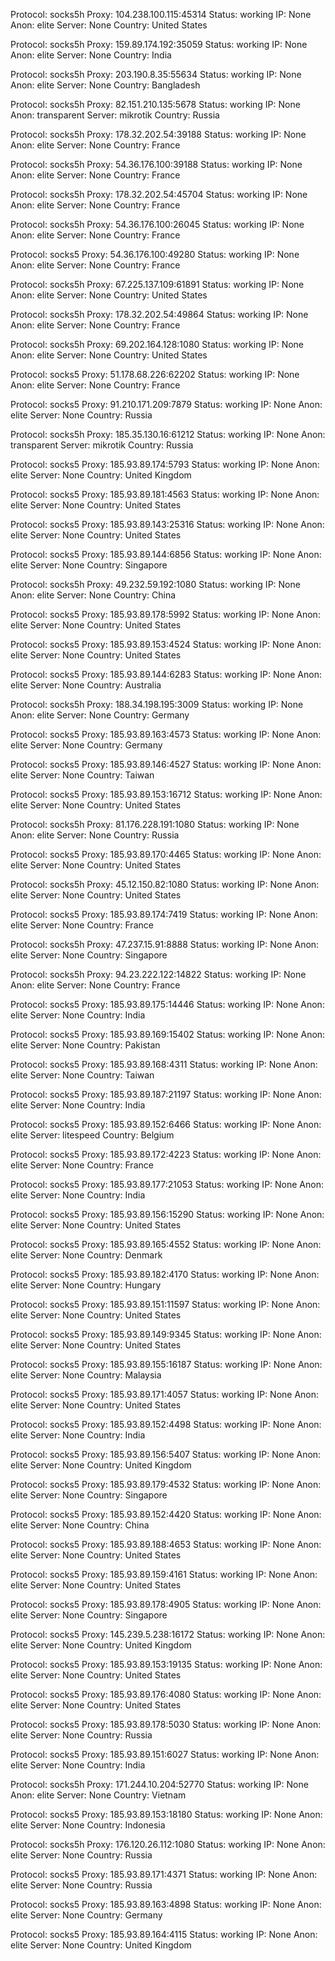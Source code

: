 Protocol: socks5h
Proxy: 104.238.100.115:45314
Status: working
IP: None
Anon: elite
Server: None
Country: United States

Protocol: socks5h
Proxy: 159.89.174.192:35059
Status: working
IP: None
Anon: elite
Server: None
Country: India

Protocol: socks5h
Proxy: 203.190.8.35:55634
Status: working
IP: None
Anon: elite
Server: None
Country: Bangladesh

Protocol: socks5h
Proxy: 82.151.210.135:5678
Status: working
IP: None
Anon: transparent
Server: mikrotik
Country: Russia

Protocol: socks5h
Proxy: 178.32.202.54:39188
Status: working
IP: None
Anon: elite
Server: None
Country: France

Protocol: socks5h
Proxy: 54.36.176.100:39188
Status: working
IP: None
Anon: elite
Server: None
Country: France

Protocol: socks5h
Proxy: 178.32.202.54:45704
Status: working
IP: None
Anon: elite
Server: None
Country: France

Protocol: socks5h
Proxy: 54.36.176.100:26045
Status: working
IP: None
Anon: elite
Server: None
Country: France

Protocol: socks5
Proxy: 54.36.176.100:49280
Status: working
IP: None
Anon: elite
Server: None
Country: France

Protocol: socks5h
Proxy: 67.225.137.109:61891
Status: working
IP: None
Anon: elite
Server: None
Country: United States

Protocol: socks5h
Proxy: 178.32.202.54:49864
Status: working
IP: None
Anon: elite
Server: None
Country: France

Protocol: socks5h
Proxy: 69.202.164.128:1080
Status: working
IP: None
Anon: elite
Server: None
Country: United States

Protocol: socks5
Proxy: 51.178.68.226:62202
Status: working
IP: None
Anon: elite
Server: None
Country: France

Protocol: socks5
Proxy: 91.210.171.209:7879
Status: working
IP: None
Anon: elite
Server: None
Country: Russia

Protocol: socks5h
Proxy: 185.35.130.16:61212
Status: working
IP: None
Anon: transparent
Server: mikrotik
Country: Russia

Protocol: socks5
Proxy: 185.93.89.174:5793
Status: working
IP: None
Anon: elite
Server: None
Country: United Kingdom

Protocol: socks5
Proxy: 185.93.89.181:4563
Status: working
IP: None
Anon: elite
Server: None
Country: United States

Protocol: socks5
Proxy: 185.93.89.143:25316
Status: working
IP: None
Anon: elite
Server: None
Country: United States

Protocol: socks5
Proxy: 185.93.89.144:6856
Status: working
IP: None
Anon: elite
Server: None
Country: Singapore

Protocol: socks5h
Proxy: 49.232.59.192:1080
Status: working
IP: None
Anon: elite
Server: None
Country: China

Protocol: socks5
Proxy: 185.93.89.178:5992
Status: working
IP: None
Anon: elite
Server: None
Country: United States

Protocol: socks5
Proxy: 185.93.89.153:4524
Status: working
IP: None
Anon: elite
Server: None
Country: United States

Protocol: socks5
Proxy: 185.93.89.144:6283
Status: working
IP: None
Anon: elite
Server: None
Country: Australia

Protocol: socks5h
Proxy: 188.34.198.195:3009
Status: working
IP: None
Anon: elite
Server: None
Country: Germany

Protocol: socks5
Proxy: 185.93.89.163:4573
Status: working
IP: None
Anon: elite
Server: None
Country: Germany

Protocol: socks5
Proxy: 185.93.89.146:4527
Status: working
IP: None
Anon: elite
Server: None
Country: Taiwan

Protocol: socks5
Proxy: 185.93.89.153:16712
Status: working
IP: None
Anon: elite
Server: None
Country: United States

Protocol: socks5h
Proxy: 81.176.228.191:1080
Status: working
IP: None
Anon: elite
Server: None
Country: Russia

Protocol: socks5
Proxy: 185.93.89.170:4465
Status: working
IP: None
Anon: elite
Server: None
Country: United States

Protocol: socks5h
Proxy: 45.12.150.82:1080
Status: working
IP: None
Anon: elite
Server: None
Country: United States

Protocol: socks5
Proxy: 185.93.89.174:7419
Status: working
IP: None
Anon: elite
Server: None
Country: France

Protocol: socks5h
Proxy: 47.237.15.91:8888
Status: working
IP: None
Anon: elite
Server: None
Country: Singapore

Protocol: socks5h
Proxy: 94.23.222.122:14822
Status: working
IP: None
Anon: elite
Server: None
Country: France

Protocol: socks5
Proxy: 185.93.89.175:14446
Status: working
IP: None
Anon: elite
Server: None
Country: India

Protocol: socks5
Proxy: 185.93.89.169:15402
Status: working
IP: None
Anon: elite
Server: None
Country: Pakistan

Protocol: socks5
Proxy: 185.93.89.168:4311
Status: working
IP: None
Anon: elite
Server: None
Country: Taiwan

Protocol: socks5
Proxy: 185.93.89.187:21197
Status: working
IP: None
Anon: elite
Server: None
Country: India

Protocol: socks5
Proxy: 185.93.89.152:6466
Status: working
IP: None
Anon: elite
Server: litespeed
Country: Belgium

Protocol: socks5
Proxy: 185.93.89.172:4223
Status: working
IP: None
Anon: elite
Server: None
Country: France

Protocol: socks5
Proxy: 185.93.89.177:21053
Status: working
IP: None
Anon: elite
Server: None
Country: India

Protocol: socks5
Proxy: 185.93.89.156:15290
Status: working
IP: None
Anon: elite
Server: None
Country: United States

Protocol: socks5
Proxy: 185.93.89.165:4552
Status: working
IP: None
Anon: elite
Server: None
Country: Denmark

Protocol: socks5
Proxy: 185.93.89.182:4170
Status: working
IP: None
Anon: elite
Server: None
Country: Hungary

Protocol: socks5
Proxy: 185.93.89.151:11597
Status: working
IP: None
Anon: elite
Server: None
Country: United States

Protocol: socks5
Proxy: 185.93.89.149:9345
Status: working
IP: None
Anon: elite
Server: None
Country: United States

Protocol: socks5
Proxy: 185.93.89.155:16187
Status: working
IP: None
Anon: elite
Server: None
Country: Malaysia

Protocol: socks5
Proxy: 185.93.89.171:4057
Status: working
IP: None
Anon: elite
Server: None
Country: United States

Protocol: socks5
Proxy: 185.93.89.152:4498
Status: working
IP: None
Anon: elite
Server: None
Country: India

Protocol: socks5
Proxy: 185.93.89.156:5407
Status: working
IP: None
Anon: elite
Server: None
Country: United Kingdom

Protocol: socks5
Proxy: 185.93.89.179:4532
Status: working
IP: None
Anon: elite
Server: None
Country: Singapore

Protocol: socks5
Proxy: 185.93.89.152:4420
Status: working
IP: None
Anon: elite
Server: None
Country: China

Protocol: socks5
Proxy: 185.93.89.188:4653
Status: working
IP: None
Anon: elite
Server: None
Country: United States

Protocol: socks5
Proxy: 185.93.89.159:4161
Status: working
IP: None
Anon: elite
Server: None
Country: United States

Protocol: socks5
Proxy: 185.93.89.178:4905
Status: working
IP: None
Anon: elite
Server: None
Country: Singapore

Protocol: socks5
Proxy: 145.239.5.238:16172
Status: working
IP: None
Anon: elite
Server: None
Country: United Kingdom

Protocol: socks5
Proxy: 185.93.89.153:19135
Status: working
IP: None
Anon: elite
Server: None
Country: United States

Protocol: socks5
Proxy: 185.93.89.176:4080
Status: working
IP: None
Anon: elite
Server: None
Country: United States

Protocol: socks5
Proxy: 185.93.89.178:5030
Status: working
IP: None
Anon: elite
Server: None
Country: Russia

Protocol: socks5
Proxy: 185.93.89.151:6027
Status: working
IP: None
Anon: elite
Server: None
Country: India

Protocol: socks5h
Proxy: 171.244.10.204:52770
Status: working
IP: None
Anon: elite
Server: None
Country: Vietnam

Protocol: socks5
Proxy: 185.93.89.153:18180
Status: working
IP: None
Anon: elite
Server: None
Country: Indonesia

Protocol: socks5h
Proxy: 176.120.26.112:1080
Status: working
IP: None
Anon: elite
Server: None
Country: Russia

Protocol: socks5
Proxy: 185.93.89.171:4371
Status: working
IP: None
Anon: elite
Server: None
Country: Russia

Protocol: socks5
Proxy: 185.93.89.163:4898
Status: working
IP: None
Anon: elite
Server: None
Country: Germany

Protocol: socks5
Proxy: 185.93.89.164:4115
Status: working
IP: None
Anon: elite
Server: None
Country: United Kingdom


